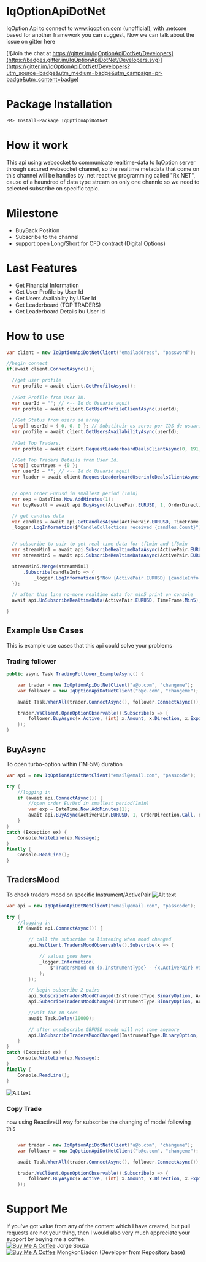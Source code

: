 # IqOptionApiDotNet

IqOption Api to connect to www.iqoption.com (unofficial), with .netcore based for another framework you can suggest,
Now we can talk about the issue on gitter here

[![Join the chat at https://gitter.im/IqOptionApiDotNet/Developers](https://badges.gitter.im/IqOptionApiDotNet/Developers.svg)](https://gitter.im/IqOptionApiDotNet/Developers?utm_source=badge&utm_medium=badge&utm_campaign=pr-badge&utm_content=badge)

# Package Installation

```javascript
PM> Install-Package IqOptionApiDotNet

```

# How it work

This api using websocket to communicate realtime-data to IqOption server through secured websocket channel, so the realtime metadata that come on this channel will be handles by .net reactive programming called "Rx.NET", cause of a haundred of data type stream on only one channle so we need to selected subscribe on specific topic.

# Milestone

- BuyBack Position
- Subscribe to the channel
- support open Long/Short for CFD contract (Digital Options)

# Last Features
- Get Financial Information
- Get User Profile by User Id
- Get Users Availabilty by  USer Id
- Get Leaderboard (TOP TRADERS)
- Get Leaderboard Details bu User Id


# How to use

```csharp
var client = new IqOptionApiDotNetClient("emailaddress", "password");

//begin connect
if(await client.ConnectAsync()){

  //get user profile
  var profile = await client.GetProfileAsync();
  
  //Get Profile from User ID.
  var userId = ""; // <-- Id do Usuario aqui!
  var profile = await client.GetUserProfileClientAsync(userId);
  
  //Get Status from users id array.
  long[] userId = { 0, 0, 0 }; // Substituir os zeros por IDS de usuarios
  var profile = await client.GetUsersAvailabilityAsync(userId);
  
  //Get Top Traders.
  var profile = await client.RequestLeaderboardDealsClientAsync(0, 191, 1, 10, 64, 64, 64, 64, 2);

  //Get Top Traders Details from User Id.
  long[] countryes = {0 };
  var userId = ""; // <-- Id do Usuario aqui!
  var leader = await client.RequestLeaderboardUserinfoDealsClientAsync(countryes, userId);


  // open order EurUsd in smallest period (1min)
  var exp = DateTime.Now.AddMinutes(1);
  var buyResult = await api.BuyAsync(ActivePair.EURUSD, 1, OrderDirection.Call, exp);

  // get candles data
  var candles = await api.GetCandlesAsync(ActivePair.EURUSD, TimeFrame.Min1, 100, DateTimeOffset.Now);
  _logger.LogInformation($"CandleCollections received {candles.Count}");


  // subscribe to pair to get real-time data for tf1min and tf5min
  var streamMin1 = await api.SubscribeRealtimeDataAsync(ActivePair.EURUSD, TimeFrame.Min1);
  var streamMin5 = await api.SubscribeRealtimeDataAsync(ActivePair.EURUSD, TimeFrame.Min5);

  streamMin5.Merge(streamMin1)
      .Subscribe(candleInfo => {
          _logger.LogInformation($"Now {ActivePair.EURUSD} {candleInfo.TimeFrame} : Bid={candleInfo.Bid}\t Ask={candleInfo.Ask}\t");
  });

  // after this line no-more realtime data for min5 print on console
  await api.UnSubscribeRealtimeData(ActivePair.EURUSD, TimeFrame.Min5);

}

```

## Example Use Cases

This is example use cases that this api could solve your problems

### Trading follower

```csharp
public async Task TradingFollower_ExampleAsync() {

    var trader = new IqOptionApiDotNetClient("a@b.com", "changeme");
    var follower = new IqOptionApiDotNetClient("b@c.com", "changeme");

    await Task.WhenAll(trader.ConnectAsync(), follower.ConnectAsync());

    trader.WsClient.OpenOptionObservable().Subscribe(x => {
        follower.BuyAsync(x.Active, (int) x.Amount, x.Direction, x.ExpirationTime);
    });
}
```

## BuyAsync

To open turbo-option within (1M-5M) duration

```csharp
var api = new IqOptionApiDotNetClient("email@email.com", "passcode");

try {
    //logging in
    if (await api.ConnectAsync()) {
        //open order EurUsd in smallest period(1min)
        var exp = DateTime.Now.AddMinutes(1);
        await api.BuyAsync(ActivePair.EURUSD, 1, OrderDirection.Call, exp);
    }
}
catch (Exception ex) {
    Console.WriteLine(ex.Message);
}
finally {
    Console.ReadLine();
}

```

## TradersMood

To check traders mood on specific Instrument/ActivePair
![Alt text](img/TraderMoodChanged_Portal.png)

```csharp
var api = new IqOptionApiDotNetClient("email@email.com", "passcode");

try {
    //logging in
    if (await api.ConnectAsync()) {

        // call the subscribe to listening when mood changed
        api.WsClient.TradersMoodObservable().Subscribe(x => {

            // values goes here
            _logger.Information(
                $"TradersMood on {x.InstrumentType} - {x.ActivePair} values Higher :{x.Higher}, Lower: {x.Lower}"
            );
        });

        // begin subscribe 2 pairs
        api.SubscribeTradersMoodChanged(InstrumentType.BinaryOption, ActivePair.EURUSD);
        api.SubscribeTradersMoodChanged(InstrumentType.BinaryOption, ActivePair.GBPUSD);

        //wait for 10 secs
        await Task.Delay(10000);

        // after unsubscribe GBPUSD moods will not come anymore
        api.UnSubscribeTradersMoodChanged(InstrumentType.BinaryOption, ActivePair.GBPUSD);
    }
}
catch (Exception ex) {
    Console.WriteLine(ex.Message);
}
finally {
    Console.ReadLine();
}

```

![Alt text](img/TraderMoodChanged.png)

### Copy Trade

now using ReactiveUI way for subscribe the changing of model following this

```csharp

    var trader = new IqOptionApiDotNetClient("a@b.com", "changeme");
    var follower = new IqOptionApiDotNetClient("b@c.com", "changeme");

    await Task.WhenAll(trader.ConnectAsync(), follower.ConnectAsync());

    trader.WsClient.OpenOptionObservable().Subscribe(x => {
        follower.BuyAsync(x.Active, (int) x.Amount, x.Direction, x.ExpirationTime);
    });

```

# Support Me

If you've got value from any of the content which I have created, but pull requests are not your thing, then I would also very much appreciate your support by buying me a coffee.<br>
<a href="https://buymeacoffee.com/jorgesouza" target="_blank"><img src="https://www.buymeacoffee.com/assets/img/custom_images/black_img.png" alt="Buy Me A Coffee" style="height: auto !important;width: auto !important;" ></a> Jorge Souza<br>
<a href="https://www.buymeacoffee.com/6VF3XHb" target="_blank"><img src="https://www.buymeacoffee.com/assets/img/custom_images/black_img.png" alt="Buy Me A Coffee" style="height: auto !important;width: auto !important;" ></a> MongkonEiadon (Developer from Repository base) 